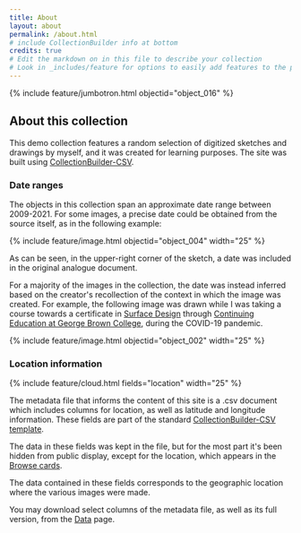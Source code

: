 ```yaml
---
title: About
layout: about
permalink: /about.html
# include CollectionBuilder info at bottom
credits: true
# Edit the markdown on in this file to describe your collection
# Look in _includes/feature for options to easily add features to the page
---
```


{% include feature/jumbotron.html objectid="object_016" %} 

## About this collection

This demo collection features a random selection of digitized sketches and drawings by myself, and it was created for learning purposes. The site was built using [CollectionBuilder-CSV](https://github.com/CollectionBuilder/collectionbuilder-csv).

### Date ranges

The objects in this collection span an approximate date range between 2009-2021. For some images, a precise date could be obtained from the source itself, as in the following example:

{% include feature/image.html objectid="object_004" width="25" %}

As can be seen, in the upper-right corner of the sketch, a date was included in the original analogue document.

For a majority of the images in the collection, the date was instead inferred based on the creator's recollection of the context in which the image was created. For example, the following image was drawn while I was taking a course towards a certificate in [Surface Design](https://coned.georgebrown.ca/courses-and-programs/surface-design-program) through [Continuing Education at George Brown College](https://coned.georgebrown.ca/), during the COVID-19 pandemic.

{% include feature/image.html objectid="object_002" width="25" %}

### Location information

{% include feature/cloud.html fields="location" width="25"  %}

The metadata file that informs the content of this site is a .csv document which includes columns for location, as well as latitude and longitude information. These fields are part of the standard [CollectionBuilder-CSV template](https://github.com/CollectionBuilder/collectionbuilder-csv).

The data in these fields was kept in the file, but for the most part it's been hidden from public display, except for the location, which appears in the [Browse cards](/stuff-without-context/browse.html).

The data contained in these fields corresponds to the geographic location where the various images were made.

You may download select columns of the metadata file, as well as its full version, from the [Data](/stuff-without-context/data.html) page.